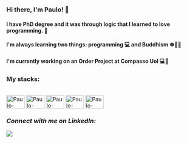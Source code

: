 

 ### Hi there, I'm Paulo!  👋 

#### I have PhD degree and it was through logic that I learned to love programming. 💟
#### I'm always learning two things: programming 💻  and Buddhism ☸📿🌱
#### I'm currently working on an Order Project at Compasso Uol 💻📌

### My stacks:

<div style="display: inline_block"><br>
<img align="center" alt="Paulo-Spring" height="35" width="48" <img src="https://cdn.jsdelivr.net/gh/devicons/devicon/icons/spring/spring-original-wordmark.svg" />
<img align="center" alt="Paulo-Cucumber" height="35" width="48" <img src="https://cdn.jsdelivr.net/gh/devicons/devicon/icons/cucumber/cucumber-plain.svg" />
<img align="center" alt="Paulo-Java" height="35" width="48" <img src="https://cdn.jsdelivr.net/gh/devicons/devicon/icons/java/java-original-wordmark.svg" />
<img align="center" alt="Paulo-MySql" height="35" width="48" <img src="https://cdn.jsdelivr.net/gh/devicons/devicon/icons/mysql/mysql-original-wordmark.svg" />
<img align="center" alt="Paulo-PostGreSql" height="35" width="48" <img src="https://cdn.jsdelivr.net/gh/devicons/devicon/icons/postgresql/postgresql-original-wordmark.svg" /> 
</div>

### *Connect with me on LinkedIn:*

<a href="https://www.linkedin.com/in/paulo-j%C3%BAnio-de-oliveira-36a052a8/" target="_blank"><img src="https://img.shields.io/badge/LinkedIn-0077B5?style=for-the-badge&logo=linkedin&logoColor=white" target="_blank"></a>


<!---
PJ-Oliveira/PJ-Oliveira is a ✨ special ✨ repository because its `README.md` (this file) appears on your GitHub profile.
You can click the Preview link to take a look at your changes.
--->
